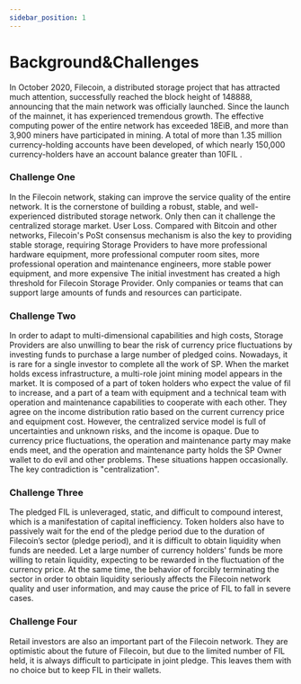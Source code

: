 ```yaml
---
sidebar_position: 1
---
```


# Background&Challenges

In October 2020, Filecoin, a distributed storage project that has attracted much attention, successfully reached the block height of 148888, announcing that the main network was officially launched. Since the launch of the mainnet, it has experienced tremendous growth. The effective computing power of the entire network has exceeded 18EiB, and more than 3,900 miners have participated in mining. A total of more than 1.35 million currency-holding accounts have been developed, of which nearly 150,000 currency-holders have an account balance greater than 10FIL .

### Challenge One
In the Filecoin network, staking can improve the service quality of the entire network. It is the cornerstone of building a robust, stable, and well-experienced distributed storage network. Only then can it challenge the centralized storage market. User Loss. Compared with Bitcoin and other networks, Filecoin's PoSt consensus mechanism is also the key to providing stable storage, requiring Storage Providers to have more professional hardware equipment, more professional computer room sites, more professional operation and maintenance engineers, more stable power equipment, and more expensive The initial investment has created a high threshold for Filecoin Storage Provider. Only companies or teams that can support large amounts of funds and resources can participate.

### Challenge Two
In order to adapt to multi-dimensional capabilities and high costs, Storage Providers are also unwilling to bear the risk of currency price fluctuations by investing funds to purchase a large number of pledged coins.
Nowadays, it is rare for a single investor to complete all the work of SP. When the market holds excess infrastructure, a multi-role joint mining model appears in the market. It is composed of a part of token holders who expect the value of fil to increase, and a part of a team with equipment and a technical team with operation and maintenance capabilities to cooperate with each other. They agree on the income distribution ratio based on the current currency price and equipment cost.
However, the centralized service model is full of uncertainties and unknown risks, and the income is opaque. Due to currency price fluctuations, the operation and maintenance party may make ends meet, and the operation and maintenance party holds the SP Owner wallet to do evil and other problems. These situations happen occasionally. The key contradiction is "centralization".

### Challenge Three
The pledged FIL is unleveraged, static, and difficult to compound interest, which is a manifestation of capital inefficiency. Token holders also have to passively wait for the end of the pledge period due to the duration of Filecoin’s sector (pledge period), and it is difficult to obtain liquidity when funds are needed. Let a large number of currency holders' funds be more willing to retain liquidity, expecting to be rewarded in the fluctuation of the currency price. At the same time, the behavior of forcibly terminating the sector in order to obtain liquidity seriously affects the Filecoin network quality and user information, and may cause the price of FIL to fall in severe cases.

### Challenge Four
Retail investors are also an important part of the Filecoin network. They are optimistic about the future of Filecoin, but due to the limited number of FIL held, it is always difficult to participate in joint pledge. This leaves them with no choice but to keep FIL in their wallets.






